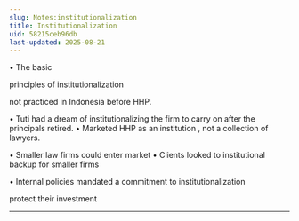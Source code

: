 ```yaml
---
slug: Notes:institutionalization
title: Institutionalization
uid: 58215ceb96db
last-updated: 2025-08-21
---
```


• The basic

principles of institutionalization

not practiced in Indonesia before HHP.

• Tuti had a dream of
institutionalizing the firm
to carry on after the principals retired.
• Marketed HHP as an
institution
, not a collection of lawyers.

• Smaller
law firms
could enter market
• Clients looked to institutional backup for smaller firms

• Internal policies mandated a
commitment to institutionalization

protect their investment


---
